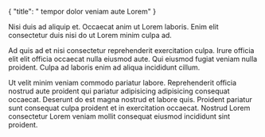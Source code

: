 {
  "title": " tempor dolor veniam aute Lorem"
}

Nisi duis ad aliquip et. Occaecat anim ut Lorem laboris. Enim elit consectetur duis nisi do ut Lorem minim culpa ad.

Ad quis ad et nisi consectetur reprehenderit exercitation culpa. Irure officia elit elit officia occaecat nulla eiusmod aute. Qui eiusmod fugiat veniam nulla proident. Culpa ad laboris enim ad aliqua incididunt cillum.

Ut velit minim veniam commodo pariatur labore. Reprehenderit officia nostrud aute proident qui pariatur adipisicing adipisicing consequat occaecat. Deserunt do est magna nostrud et labore quis. Proident pariatur sunt consequat culpa proident et in exercitation occaecat. Nostrud Lorem consectetur Lorem veniam mollit consequat eiusmod incididunt sint proident.